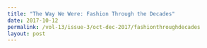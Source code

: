 ```yaml
---
title: "The Way We Were: Fashion Through the Decades"
date: 2017-10-12
permalink: /vol-13/issue-3/oct-dec-2017/fashionthroughdecades
layout: post
---
```

